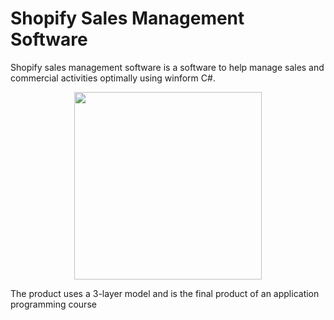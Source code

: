 # Shopify Sales Management Software
Shopify sales management software is a software to help manage sales and commercial activities optimally using winform C#.
<p align="center">
    <img src='https://namdh.files.wordpress.com/2021/12/118276580_1437086636476348_4584002717755403062_n.png?raw=true' width=300 class="center">
</p>
The product uses a 3-layer model and is the final product of an application programming course
